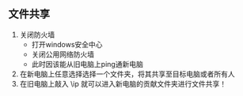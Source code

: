 ## 文件共享
1. 关闭防火墙
	- 打开windows安全中心
	- 关闭公用网络防火墙
	- 此时因该能从旧电脑上ping通新电脑
2. 在新电脑上任意选择选择一个文件夹，将其共享至目标电脑或者所有人
3. 在旧电脑上敲入 \\ip 就可以进入新电脑的贡献文件夹进行文件共享！
